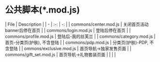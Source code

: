 公共脚本(*.mod.js)
================

| File | Description |
| - | :-: | -: | 
| commons/center.mod.js | 关闭首页活动banner后停在首页 |
| commons/login.mod.js |  登陆后停在首页 |
| commons/profile.mod.js | 登陆后-我的丝芙兰 |
| commons/category.mod.js | 首页-分类页(护肤), 不含登陆 |
| commons/pdp.mod.js | 分类页(护肤)-PDP, 不含登陆 |
| ommons/exclusive.mod.js | 首页导航->独家发售页面 |
| commons/gift_set.mod.js | 首页导航->礼物套装页面 |
|  |  |